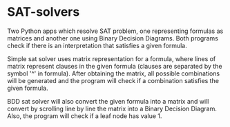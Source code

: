 # SAT-solvers
Two Python apps which resolve SAT problem, one representing formulas as matrices and another one using Binary Decision Diagrams. Both programs check if there is an interpretation that satisfies a given formula.

Simple sat solver uses matrix representation for a formula, where lines of matrix represent clauses in the given formula (clauses are separated by the symbol '^' in formula). After obtaining the matrix, all possible combinations will be generated and the program will check if a combination satisfies the given formula.

BDD sat solver will also convert the given formula into a matrix and will convert by scrolling line by line the matrix into a Binary Decision Diagram. Also, the program will check if a leaf node has value 1.
